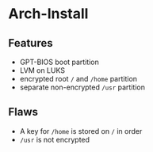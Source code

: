 # Arch-Install

## Features

* GPT-BIOS boot partition
* LVM on LUKS
* encrypted root `/` and `/home` partition
* separate non-encrypted `/usr` partition

## Flaws

* A key for `/home` is stored on `/` in order
* `/usr` is not encrypted

